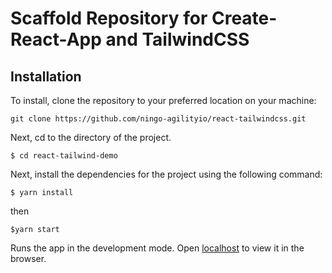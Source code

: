 # Scaffold Repository for Create-React-App and TailwindCSS

## Installation

To install, clone the repository to your preferred location on your machine:

`git clone https://github.com/ningo-agilityio/react-tailwindcss.git`

Next, cd to the directory of the project.

`$ cd react-tailwind-demo`

Next, install the dependencies for the project using the following command:

`$ yarn install`

 then

`$yarn start`

Runs the app in the development mode.
Open [localhost](http://localhost:3000) to view it in the browser.
